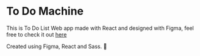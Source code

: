 # To Do Machine

This is To Do List Web app made with React and designed with Figma, feel free to check it out <a href="https://danielcaste1.github.io/to-do-machine-ReactJs/" target="_blank">here</a>

Created using Figma, React and Sass.
💚
